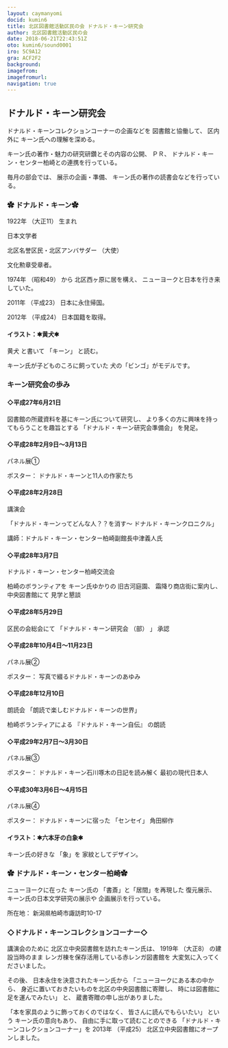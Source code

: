 ```yaml
---
layout: caymanyomi
docid: kumin6
title: 北区図書館活動区民の会 ドナルド・キーン研究会
author: 北区図書館活動区民の会
date: 2018-06-21T22:43:51Z
oto: kumin6/sound0001
iro: 5C9A12
gra: ACF2F2
background: 
imagefrom: 
imagefromurl: 
navigation: true
---
```

   
## <span data-dur="2.865" data-begin="0.000">ドナルド・キーン研究会</span>

<!--span data-dur="1.64" data-begin="2.865">読み上げ時間</span>
<span data-dur="2.312" data-begin="4.505">約6分消す</span-->

<span data-dur="3.452" data-begin="6.817">ドナルド・キーンコレクションコーナーの企画などを</span>
<span data-dur="2.165" data-begin="10.269">図書館と協働して、</span>
<span data-dur="1.501" data-begin="12.434">区内外に</span>
<span data-dur="3.113" data-begin="13.935">キーン氏への理解を深める。</span>

<span data-dur="6.253" data-begin="17.048">キーン氏の著作・魅力の研究研鑽とその内容の公開、</span>
<span data-dur="1.166" data-begin="23.301">ＰＲ、</span>
<span data-dur="5.337" data-begin="24.467">ドナルド・キーン・センター柏崎との連携を行っている。</span>

<span data-dur="1.863" data-begin="29.804">毎月の部会では、</span>
<span data-dur="1.958" data-begin="31.667">展示の企画・準備、</span>
<span data-dur="5.191" data-begin="33.625">キーン氏の著作の読書会などを行っている。</span>

### <span data-dur="2.79" data-begin="38.816">✿ ドナルド・キーン✿</span>

<span data-dur="2.442" data-begin="41.606">1922年</span>
<span data-dur="1.835" data-begin="44.048">（大正11）</span>
<span data-dur="0.912" data-begin="45.883">生まれ</span>

<span data-dur="2.117" data-begin="46.795">日本文学者</span>

<span data-dur="3.343" data-begin="48.912">北区名誉区民・北区アンバサダー</span>
<span data-dur="1.028" data-begin="52.255">（大使）</span>

<span data-dur="3.434" data-begin="54.133">文化勲章受章者。</span>

<span data-dur="2.53" data-begin="57.567">1974年</span>
<span data-dur="2.124" data-begin="60.097">（昭和49）</span>
<span data-dur="0.809" data-begin="62.221">から</span>
<span data-dur="2.544" data-begin="63.030">北区西ヶ原に居を構え、</span>
<span data-dur="3.845" data-begin="65.574">ニューヨークと日本を行き来していた。</span>

<span data-dur="1.93" data-begin="69.419">2011年</span>
<span data-dur="1.962" data-begin="71.349">（平成23）</span>
<span data-dur="3.323" data-begin="73.311">日本に永住帰国。</span>

<span data-dur="1.788" data-begin="76.634">2012年</span>
<span data-dur="1.847" data-begin="78.422">（平成24）</span>
<span data-dur="3.765" data-begin="80.269">日本国籍を取得。</span>

#### <span data-dur="2.366" data-begin="84.034">イラスト：✱黄犬✱</span>

<span data-dur="1.014" data-begin="86.400">黄犬</span>
<span data-dur="1.208" data-begin="91.152">と書いて</span>
<span data-dur="1.032" data-begin="92.360">「キーン」</span>
<span data-dur="2.321" data-begin="93.392">と読む。</span>

<span data-dur="3.275" data-begin="95.713">キーン氏が子どものころに飼っていた</span>
<span data-dur="4.078" data-begin="98.988">犬の「ビンゴ」がモデルです。</span>

### <span data-dur="2.875" data-begin="103.066">キーン研究会の歩み</span>

#### <span data-dur="4.473" data-begin="105.941">◇平成27年6月21日</span>

<span data-dur="4.582" data-begin="110.414">図書館の所蔵資料を基にキーン氏について研究し、</span>
<span data-dur="4.43" data-begin="114.996">より多くの方に興味を持ってもらうことを趣旨とする</span>
<span data-dur="3.031" data-begin="119.426">「ドナルド・キーン研究会準備会」</span>
<span data-dur="2.292" data-begin="122.457">を発足。</span>

#### <span data-dur="5.361" data-begin="124.749">◇平成28年2月9日～3月13日</span>

<span data-dur="2.359" data-begin="130.110">パネル展①</span>

<span data-dur="1.189" data-begin="132.469">ポスター：</span>
<span data-dur="4.055" data-begin="133.658">ドナルド・キーンと11人の作家たち</span>

#### <span data-dur="3.913" data-begin="137.713">◇平成28年2月28日</span>

<span data-dur="1.812" data-begin="141.626">講演会</span>

<span data-dur="3.193" data-begin="143.438">「ドナルド・キーンってどんな人？？を消す～</span>
<span data-dur="2.886" data-begin="146.631">ドナルド・キーンクロニクル」</span>

<span data-dur="6.901" data-begin="149.517">講師：ドナルド・キーン・センター柏崎副館長中津義人氏</span>

#### <span data-dur="3.398" data-begin="156.418">◇平成28年3月7日</span>

<span data-dur="3.948" data-begin="159.816">ドナルド・キーン・センター柏崎交流会</span>

<span data-dur="2.23" data-begin="163.764">柏崎のボランティアを</span>
<span data-dur="2.015" data-begin="165.994">キーン氏ゆかりの</span>
<span data-dur="1.95" data-begin="168.009">旧古河庭園、</span>
<span data-dur="2.695" data-begin="169.959">霜降り商店街に案内し、</span>
<span data-dur="2.022" data-begin="172.654">中央図書館にて</span>
<span data-dur="2.566" data-begin="174.676">見学と懇談</span>

#### <span data-dur="4.291" data-begin="177.242">◇平成28年5月29日</span>

<span data-dur="2.509" data-begin="181.533">区民の会総会にて</span>
<span data-dur="2.364" data-begin="184.042">「ドナルド・キーン研究会</span>
<span data-dur="0.734" data-begin="186.406">（部）</span>
<span data-dur="0.5" data-begin="187.140">」</span>
<span data-dur="2.149" data-begin="187.640">承認</span>

#### <span data-dur="5.721" data-begin="189.789">◇平成28年10月4日～11月23日</span>

<span data-dur="2.17" data-begin="195.510">パネル展②</span>

<span data-dur="1.189" data-begin="197.680">ポスター：</span>
<span data-dur="4.343" data-begin="198.869">写真で綴るドナルド・キーンのあゆみ</span>

#### <span data-dur="3.473" data-begin="203.212">◇平成28年12月10日</span>

<span data-dur="1.836" data-begin="206.685">朗読会</span>
<span data-dur="3.901" data-begin="208.521">「朗読で楽しむドナルド・キーンの世界」</span>

<span data-dur="2.647" data-begin="212.422">柏崎ボランティアによる</span>
<span data-dur="2.003" data-begin="215.069">『ドナルド・キーン自伝』</span>
<span data-dur="2.226" data-begin="217.072">の朗読</span>

#### <span data-dur="5.103" data-begin="219.298">◇平成29年2月7日～3月30日</span>

<span data-dur="2.346" data-begin="224.401">パネル展③</span>

<span data-dur="1.189" data-begin="226.747">ポスター：</span>
<span data-dur="3.942" data-begin="227.936">ドナルド・キーン石川啄木の日記を読み解く</span>
<span data-dur="3.183" data-begin="231.878">最初の現代日本人</span>

#### <span data-dur="4.56" data-begin="235.061">◇平成30年3月6日～4月15日</span>

<span data-dur="2.246" data-begin="239.621">パネル展④</span>

<span data-dur="1.189" data-begin="241.867">ポスター：</span>
<span data-dur="2.235" data-begin="243.056">ドナルド・キーンに宿った</span>
<span data-dur="1.266" data-begin="245.291">「センセイ」</span>
<span data-dur="3.184" data-begin="246.557">角田柳作</span>

#### <span data-dur="1.191" data-begin="249.741">イラスト：</span><span data-dur="2.646" data-begin="250.932">✱六本牙の白象✱</span>

<span data-dur="1.632" data-begin="253.578">キーン氏の好きな</span>
<span data-dur="1.025" data-begin="255.210">「象」を</span>
<span data-dur="3.417" data-begin="256.235">家紋としてデザイン。</span>

### <span data-dur="3.935" data-begin="259.652">✿ ドナルド・キーン・センター柏崎✿</span>

<span data-dur="1.84" data-begin="263.587">ニューヨークに在った</span>
<span data-dur="1.221" data-begin="265.427">キーン氏の</span>
<span data-dur="2.683" data-begin="266.648">「書斎」と「居間」を再現した</span>
<span data-dur="1.578" data-begin="269.331">復元展示、</span>
<span data-dur="3.351" data-begin="270.909">キーン氏の日本文学研究の展示や</span>
<span data-dur="3.652" data-begin="274.260">企画展示を行っている。</span>

<span data-dur="1.286" data-begin="277.912">所在地：</span>
<span data-dur="5.63" data-begin="279.198">新潟県柏崎市諏訪町10-17</span>

### <span data-dur="3.15" data-begin="284.828">◇ドナルド・キーンコレクションコーナー◇</span>

<span data-dur="1.82" data-begin="287.978">講演会のために</span>
<span data-dur="3.926" data-begin="289.798">北区立中央図書館を訪れたキーン氏は、</span>
<span data-dur="2.335" data-begin="293.724">1919年</span>
<span data-dur="1.537" data-begin="296.059">（大正8）</span>
<span data-dur="2.091" data-begin="297.596">の建設当時のまま</span>
<span data-dur="4.085" data-begin="299.687">レンガ棟を保存活用している赤レンガ図書館を</span>
<span data-dur="3.87" data-begin="303.772">大変気に入ってくださいました。</span>

<span data-dur="1.09" data-begin="307.642">その後、</span>
<span data-dur="3.785" data-begin="308.732">日本永住を決意されたキーン氏から</span>
<span data-dur="2.528" data-begin="312.517">「ニューヨークにある本の中から、</span>
<span data-dur="5.084" data-begin="315.045">身近に置いておきたいものを北区の中央図書館に寄贈し、</span>
<span data-dur="3.66" data-begin="320.129">時には図書館に足を運んでみたい」</span>
<span data-dur="0.653" data-begin="323.789">と、</span>
<span data-dur="3.876" data-begin="324.442">蔵書寄贈の申し出がありました。</span>

<span data-dur="3.202" data-begin="328.318">「本を家具のように飾っておくのではなく、</span>
<span data-dur="2.302" data-begin="331.520">皆さんに読んでもらいたい」</span>
<span data-dur="1.031" data-begin="333.822">という</span>
<span data-dur="1.934" data-begin="334.853">キーン氏の意向もあり、</span>
<span data-dur="2.942" data-begin="336.787">自由に手に取って読むことのできる</span>
<span data-dur="2.766" data-begin="339.729">「ドナルド・キーンコレクションコーナー」を</span>
<span data-dur="2.031" data-begin="342.495">2013年</span>
<span data-dur="1.758" data-begin="344.526">（平成25）</span>
<span data-dur="5.231" data-begin="346.284">北区立中央図書館にオープンしました。</span>

<!--span data-dur="1.127" data-begin="351.515">以上で</span>
<span data-dur="2.364" data-begin="352.642">「ドナルド・キーン研究会」</span>
<span data-dur="3.389" data-begin="355.006">の読み上げを終わります消す。</span-->
